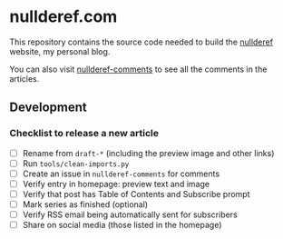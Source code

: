 # nullderef.com

This repository contains the source code needed to build the [nullderef](https://nullderef.com) website, my personal blog.

You can also visit [nullderef-comments](https://github.com/marioortizmanero/nullderef.com-comments) to see all the comments in the articles.

## Development

### Checklist to release a new article

- [ ] Rename from `draft-*` (including the preview image and other links)
- [ ] Run `tools/clean-imports.py`
- [ ] Create an issue in `nullderef-comments` for comments
- [ ] Verify entry in homepage: preview text and image
- [ ] Verify that post has Table of Contents and Subscribe prompt
- [ ] Mark series as finished (optional)
- [ ] Verify RSS email being automatically sent for subscribers
- [ ] Share on social media (those listed in the homepage)
